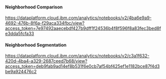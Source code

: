 #### Neighborhood Comparison
https://dataplatform.cloud.ibm.com/analytics/notebooks/v2/4ba6e9a9-4692-476b-8f6a-f29aca334fbc/view?access_token=7e97492aaecebdf427b9dff1f24536b4f8f596f8a83fec3bed8fe3dda5fcfa33

#### Neighborhood Segmentation
https://dataplatform.cloud.ibm.com/analytics/notebooks/v2/c3a1f632-420d-4ba4-a329-2687ceed7b68/view?access_token=deb9fab9ad14ef8b531f6e0cb7af54bf425ef1e1182bce87f4d3be9a924476c2
